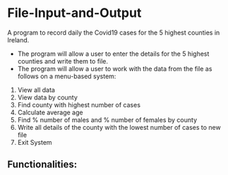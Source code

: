 # File-Input-and-Output

<!-- ABOUT THE PROJECT -->
A program to record daily the Covid19 cases for the 5 highest counties in Ireland.
* The program will allow a user to enter the details for the 5 highest counties and write them to file.
* The program will allow a user to work with the data from the file as follows on a menu-based system:

1. View all data
2. View data by county
3. Find county with highest number of cases
4. Calculate average age
5. Find % number of males and % number of females by county
6. Write all details of the county with the lowest number of cases to new file
0. Exit System

## Functionalities:
 
